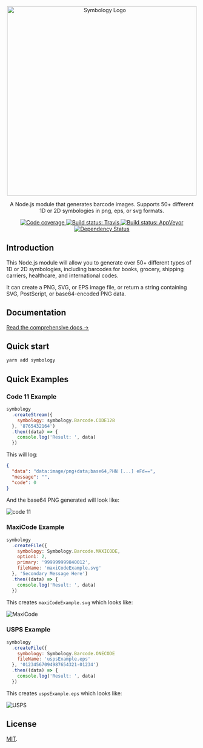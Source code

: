 <p align="center">
  <a href="https://symbology.dev"><img src="https://raw.githubusercontent.com/jshor/symbology/master/docs/.vuepress/public/assets/symbology-logo.svg?sanitize=true" alt="Symbology Logo" width="500"></a>
</p>

<p align="center">A Node.js module that generates barcode images. Supports 50+ different 1D or 2D symbologies in png, eps, or svg formats.</p>

<p align="center">
  <a href="https://coveralls.io/github/jshor/symbology?branch=master">
    <img src="https://img.shields.io/coveralls/github/jshor/symbology?style=for-the-badge"
      alt="Code coverage">
  </a>

  <a href="https://travis-ci.org/jshor/symbology?branch=master">
    <img src="https://img.shields.io/travis/com/jshor/symbology/master?logo=travis&style=for-the-badge"
      alt="Build status: Travis">
  </a>

  <a href="https://ci.appveyor.com/project/jshor/symbology?branch=master">
    <img src="https://img.shields.io/appveyor/ci/jshor/symbology/master?logo=appveyor&style=for-the-badge"
      alt="Build status: AppVeyor">
  </a>

  <a href="https://david-dm.org/jshor/symbology#info=dependencies">
    <img src="https://img.shields.io/david/jshor/symbology?label=deps&style=for-the-badge"
      alt="Dependency Status">
  </a>
</p>

## Introduction

This Node.js module will allow you to generate over 50+ different types of 1D or 2D symbologies, including barcodes for books, grocery, shipping carriers, healthcare, and international codes.

It can create a PNG, SVG, or EPS image file, or return a string containing SVG, PostScript, or base64-encoded PNG data.

## Documentation

[Read the comprehensive docs →](https://symbology.dev)

## Quick start

```sh
yarn add symbology
```

## Quick Examples

### Code 11 Example

```js
symbology
  .createStream({
    symbology: symbology.Barcode.CODE128
  }, '8765432164')
  .then((data) => {
    console.log('Result: ', data)
  })
```

This will log:

```json
{
  "data": "data:image/png+data;base64,PHN [...] eFd==",
  "message": "",
  "code": 0
}
```

And the base64 PNG generated will look like:

![code 11](https://symbology.dev/assets/barcodes/barcode_14.png)

### MaxiCode Example

```js
symbology
  .createFile({
    symbology: Symbology.Barcode.MAXICODE,
    option1: 2,
    primary: '999999999840012',
    fileName: 'maxiCodeExample.svg'
  }, 'Secondary Message Here')
  .then((data) => {
    console.log('Result: ', data)
  })
```

This creates `maxiCodeExample.svg` which looks like:

![MaxiCode](https://symbology.dev/assets/barcodes/barcode_47.png)

### USPS Example

```js
symbology
  .createFile({
    symbology: Symbology.Barcode.ONECODE
    fileName: 'uspsExample.eps'
  }, '01234567094987654321-01234')
  .then((data) => {
    console.log('Result: ', data)
  })
```

This creates `uspsExample.eps` which looks like:

![USPS](https://symbology.dev/assets/barcodes/barcode_42.png)

## License

[MIT](LICENSE.md).

